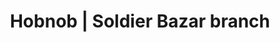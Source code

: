---
title: "Hobnob | Soldier Bazar branch"
url: /karachi/hobnob-soldier-bazar-branch/
shop: bakery
---